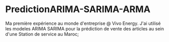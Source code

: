 # PredictionARIMA-SARIMA-ARMA
Ma première expérience au monde d'entreprise @ Vivo Energy.
J'ai utilisé les modeles ARIMA SARIMA pour la prédiction de vente des articles au sein d'une Station de service au Maroc;
